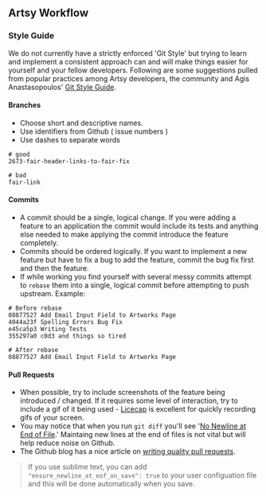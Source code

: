 
## Artsy Workflow

### Style Guide

We do not currently have a strictly enforced 'Git Style' but trying to learn and implement a consistent
approach can and will make things easier for yourself and your fellow developers. Following are some
suggestions pulled from popular practices among Artsy developers, the community and Agis Anastasopoulos' [Git Style Guide](https://github.com/agis-/git-style-guide
).

#### Branches

* Choose short and descriptive names.
* Use identifiers from Github ( issue numbers )
* Use dashes to separate words

````
# good
2673-fair-header-links-to-fair-fix

# bad
fair-link
````

#### Commits

* A commit should be a single, logical change. If you were adding a feature to an
application the commit would include its tests and anything else needed to make applying the commit
introduce the feature completely.
* Commits should be ordered logically. If you want to implement a new feature but have to fix a bug
to add the feature, commit the bug fix first and then the feature.
* If while working you find yourself with several messy commits attempt to ````rebase```` them into
a single, logical commit before attempting to push upstream. Example:
````
# Before rebase
08877527 Add Email Input Field to Artworks Page
4044a23f Spelling Errors Bug Fix
e45ca5p3 Writing Tests
355297a0 c0d3 and things so tired

# After rebase
08877527 Add Email Input Field to Artworks Page
````
#### Pull Requests

* When possible, try to include screenshots of the feature being introduced / changed. If it requires
some level of interaction, try to include a gif of it being used - [Licecap](http://www.cockos.com/licecap/)
is excellent for quickly recording gifs of your screen.
* You may notice that when you run ````git diff```` you'll see '[No Newline at End of File](https://robots.thoughtbot.com/no-newline-at-end-of-file).' Maintaing new lines at the end of files is not vital but will help reduce noise on
Github.
* The Github blog has a nice article on [writing quality pull requests](https://github.com/blog/1943-how-to-write-the-perfect-pull-request).


> If you use sublime text, you can add  ````"ensure_newline_at_eof_on_save": true```` to your user configuation
file and this will be done automatically when you save.
